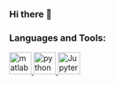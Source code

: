 ### Hi there 👋

<h3 align="left">Languages and Tools:</h3>
<p align="left"> 
<a href="https://www.mathworks.com/" target="_blank"> <img src="https://cdn.jsdelivr.net/gh/devicons/devicon/icons/matlab/matlab-original.svg" alt="matlab" width="40" height="40"/>  
<a href="https://www.python.org" target="_blank"> <img src="https://cdn.jsdelivr.net/gh/devicons/devicon/icons/python/python-original.svg" alt="python" width="40" height="40"/>
<a href="https://jupyter.org/" target="_blank"> <img src="https://cdn.jsdelivr.net/gh/devicons/devicon/icons/jupyter/jupyter-original-wordmark.svg"  alt="Jupyter Notebook" width="40" height="40"/> </a> 



<!--
**yueyanglu/yueyanglu** is a ✨ _special_ ✨ repository because its `README.md` (this file) appears on your GitHub profile.

Here are some ideas to get you started:

- 🔭 I’m currently working on ...
- 🌱 I’m currently learning ...
- 👯 I’m looking to collaborate on ...
- 🤔 I’m looking for help with ...
- 💬 Ask me about ...
- 📫 How to reach me: ...
- 😄 Pronouns: ...
- ⚡ Fun fact: ...
-->
